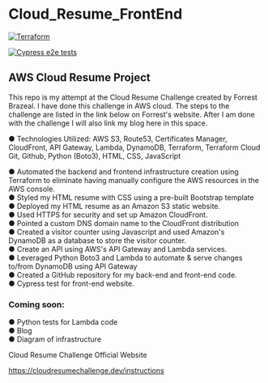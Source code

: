 # Cloud_Resume_FrontEnd

[![Terraform](https://github.com/Stephanie-Chester/Cloud_Resume_FrontEnd/actions/workflows/terraform.yml/badge.svg?event=push)](https://github.com/Stephanie-Chester/Cloud_Resume_FrontEnd/actions/workflows/terraform.yml)

[![Cypress e2e tests](https://github.com/Stephanie-Chester/Cloud_Resume_FrontEnd/actions/workflows/main.yml/badge.svg?event=push)](https://github.com/Stephanie-Chester/Cloud_Resume_FrontEnd/actions/workflows/main.yml)

## AWS Cloud Resume Project
 
This repo is my attempt at the Cloud Resume Challenge created by Forrest Brazeal. I have done this challenge in AWS cloud. The steps to the challenge are listed in the link below on Forrest's website. After I am done with the challenge I will also link my blog here in this space.
 
<p>●	Technologies Utilized: 
 AWS S3, Route53,
 Certificates Manager,
 CloudFront,
 API Gateway,
 Lambda,
 DynamoDB,
 Terraform,
 Terraform Cloud
 Git,
 Github,
 Python (Boto3),
 HTML, CSS, JavaScript


 ● Automated the backend and frontend infrastructure creation using Terraform to eliminate having manually configure the AWS resources in the AWS console.<br>
 ● Styled my HTML resume with CSS using a pre-built Bootstrap template<br>
 ● Deployed my HTML resume as an Amazon S3 static website.<br>
 ● Used HTTPS for security and set up Amazon CloudFront.<br>
 ● Pointed a custom DNS domain name to the CloudFront distribution<br>
 ● Created a visitor counter using Javascript and used Amazon's DynamoDB as a database to store the visitor counter.<br>
 ● Create an API using AWS's API Gateway and Lambda services.<br>
 ● Leveraged Python Boto3 and Lambda to automate & serve changes to/from DynamoDB using API Gateway<br>
 ● Created a GitHub repository for my back-end and front-end code.<br>
 ● Cypress test for front-end website.<br>
 
 ### Coming soon:
 ● Python tests for Lambda code<br>
 ● Blog<br>
 ● Diagram of infrastructure<br>
 
 Cloud Resume Challenge Official Website
 
 https://cloudresumechallenge.dev/instructions
